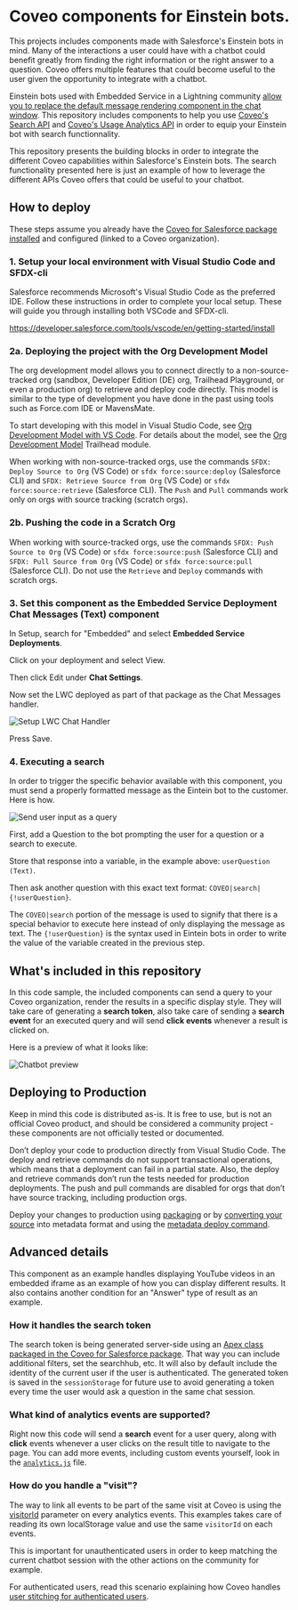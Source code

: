 # Coveo components for Einstein bots.

This projects includes components made with Salesforce's Einstein bots in mind. Many of the interactions a user could have with a chatbot could benefit greatly from finding the right information or the right answer to a question. Coveo offers multiple features that could become useful to the user given the opportunity to integrate with a chatbot.

Einstein bots used with Embedded Service in a Lightning community [allow you to replace the default message rendering component in the chat window](https://developer.salesforce.com/docs/atlas.en-us.snapins_web_dev.meta/snapins_web_dev/embedded_services_web_lightning_web_components.htm). This repository includes components to help you use [Coveo's Search API](https://docs.coveo.com/en/52/cloud-v2-developers/search-api) and [Coveo's Usage Analytics API](https://docs.coveo.com/en/1430/cloud-v2-developers/usage-analytics-write-api) in order to equip your Einstein bot with search functionnality.

This repository presents the building blocks in order to integrate the different Coveo capabilities within Salesforce's Einstein bots. The search functionality presented here is just an example of how to leverage the different APIs Coveo offers that could be useful to your chatbot.

## How to deploy

These steps assume you already have the [Coveo for Salesforce package installed](https://docs.coveo.com/en/1158/coveo-for-salesforce/getting-started-with-coveo-for-salesforce) and configured (linked to a Coveo organization).

### 1. Setup your local environment with Visual Studio Code and SFDX-cli

Salesforce recommends Microsoft's Visual Studio Code as the preferred IDE. Follow these instructions in order to complete your local setup. These will guide you through installing both VSCode and SFDX-cli.

https://developer.salesforce.com/tools/vscode/en/getting-started/install

### 2a. Deploying the project with the Org Development Model

The org development model allows you to connect directly to a non-source-tracked org (sandbox, Developer Edition (DE) org, Trailhead Playground, or even a production org) to retrieve and deploy code directly. This model is similar to the type of development you have done in the past using tools such as Force.com IDE or MavensMate.

To start developing with this model in Visual Studio Code, see [Org Development Model with VS Code](https://forcedotcom.github.io/salesforcedx-vscode/articles/user-guide/org-development-model). For details about the model, see the [Org Development Model](https://trailhead.salesforce.com/content/learn/modules/org-development-model) Trailhead module.

When working with non-source-tracked orgs, use the commands `SFDX: Deploy Source to Org` (VS Code) or `sfdx force:source:deploy` (Salesforce CLI) and `SFDX: Retrieve Source from Org` (VS Code) or `sfdx force:source:retrieve` (Salesforce CLI). The `Push` and `Pull` commands work only on orgs with source tracking (scratch orgs).

### 2b. Pushing the code in a Scratch Org

When working with source-tracked orgs, use the commands `SFDX: Push Source to Org` (VS Code) or `sfdx force:source:push` (Salesforce CLI) and `SFDX: Pull Source from Org` (VS Code) or `sfdx force:source:pull` (Salesforce CLI). Do not use the `Retrieve` and `Deploy` commands with scratch orgs.

### 3. Set this component as the Embedded Service Deployment **Chat Messages (Text)** component

In Setup, search for "Embedded" and select **Embedded Service Deployments**.

Click on your deployment and select View.

Then click Edit under **Chat Settings**.

Now set the LWC deployed as part of that package as the Chat Messages handler.

![Setup LWC Chat Handler](./images/setup-lwc-chat-handler.png)

Press Save.

### 4. Executing a search

In order to trigger the specific behavior available with this component, you must send a properly formatted message as the Eintein bot to the customer. Here is how.

![Send user input as a query](./images/eintein-bot-dialogue-configuration.png)

First, add a Question to the bot prompting the user for a question or a search to execute.

Store that response into a variable, in the example above: `userQuestion (Text)`.

Then ask another question with this exact text format: `COVEO|search|{!userQuestion}`.

The `COVEO|search` portion of the message is used to signify that there is a special behavior to execute here instead of only displaying the message as text. The `{!userQuestion}` is the syntax used in Eintein bots in order to write the value of the variable created in the previous step.

## What's included in this repository

In this code sample, the included components can send a query to your Coveo organization, render the results in a specific display style. They will take care of generating a **search token**, also take care of sending a **search event** for an executed query and will send **click events** whenever a result is clicked on.

Here is a preview of what it looks like:

![Chatbot preview](./images/einstein-bot-showing-results.png)

## Deploying to Production

Keep in mind this code is distributed as-is. It is free to use, but is not an official Coveo product, and should be considered a community project - these components are not officially tested or documented.

Don’t deploy your code to production directly from Visual Studio Code. The deploy and retrieve commands do not support transactional operations, which means that a deployment can fail in a partial state. Also, the deploy and retrieve commands don’t run the tests needed for production deployments. The push and pull commands are disabled for orgs that don’t have source tracking, including production orgs.

Deploy your changes to production using [packaging](https://developer.salesforce.com/docs/atlas.en-us.sfdx_dev.meta/sfdx_dev/sfdx_dev_dev2gp.htm) or by [converting your source](https://developer.salesforce.com/docs/atlas.en-us.sfdx_cli_reference.meta/sfdx_cli_reference/cli_reference_force_source.htm#cli_reference_convert) into metadata format and using the [metadata deploy command](https://developer.salesforce.com/docs/atlas.en-us.sfdx_cli_reference.meta/sfdx_cli_reference/cli_reference_force_mdapi.htm#cli_reference_deploy).


## Advanced details

This component as an example handles displaying YouTube videos in an embedded iframe as an example of how you can display different results. It also contains another condition for an "Answer" type of result as an example.

### How it handles the search token

The search token is being generated server-side using an [Apex class packaged in the Coveo for Salesforce package](https://docs.coveo.com/en/1075/coveo-for-salesforce/globals-class#generatesearchtoken). That way you can include additional filters, set the searchhub, etc. It will also by default include the identity of the current user if the user is authenticated. The generated token is saved in the `sessionStorage` for future use to avoid generating a token every time the user would ask a question in the same chat session.

### What kind of analytics events are supported?

Right now this code will send a **search** event for a user query, along with **click** events whenever a user clicks on the result title to navigate to the page. You can add more events, including custom events yourself, look in the [`analytics.js`](./force-app/main/default/lwc/analytics/analytics.js) file.

### How do you handle a "visit"?

The way to link all events to be part of the same visit at Coveo is using the [visitorId](https://docs.coveo.com/en/3320/cloud-v2-administrators/understanding-the-visitor-id-and-visit-id-dimensions#visitor-id) parameter on every analytics events. This examples takes care of reading its own localStorage value and use the same `visitorId` on each events.

This is important for unauthenticated users in order to keep matching the current chatbot session with the other actions on the community for example.

For authenticated users, read this scenario explaining how Coveo handles [user stitching for authenticated users](https://docs.coveo.com/en/3297/coveo-machine-learning/understanding-user-stitching#scenario-5).